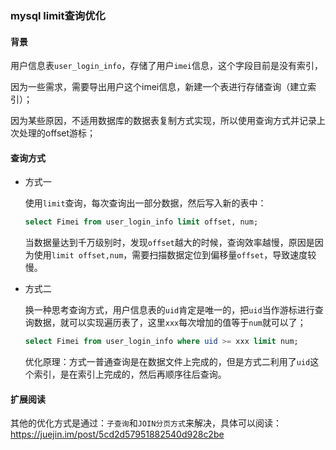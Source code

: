 ### mysql limit查询优化

#### 背景

用户信息表`user_login_info`，存储了用户`imei`信息，这个字段目前是没有索引，

因为一些需求，需要导出用户这个imei信息，新建一个表进行存储查询（建立索引）；

因为某些原因，不适用数据库的数据表复制方式实现，所以使用查询方式并记录上次处理的offset游标；



#### 查询方式

- 方式一

  使用`limit`查询，每次查询出一部分数据，然后写入新的表中：

  ```sql
  select Fimei from user_login_info limit offset, num;
  ```

  当数据量达到千万级别时，发现`offset`越大的时候，查询效率越慢，原因是因为使用`limit offset,num`，需要扫描数据定位到偏移量`offset`，导致速度较慢。

  

- 方式二

  换一种思考查询方式，用户信息表的`uid`肯定是唯一的，把`uid`当作游标进行查询数据，就可以实现遍历表了，这里`xxx`每次增加的值等于`num`就可以了；

  ```sql
  select Fimei from user_login_info where uid >= xxx limit num;
  ```

  优化原理：方式一普通查询是在数据文件上完成的，但是方式二利用了`uid`这个索引，是在索引上完成的，然后再顺序往后查询。



#### 扩展阅读

其他的优化方式是通过：`子查询`和`JOIN分页方式`来解决，具体可以阅读：https://juejin.im/post/5cd2d57951882540d928c2be

